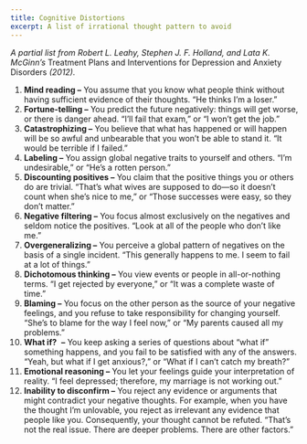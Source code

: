 ```yaml
---
title: Cognitive Distortions
excerpt: A list of irrational thought pattern to avoid
---
```


_A partial list from Robert L. Leahy, Stephen J. F. Holland, and Lata K. McGinn’s_ Treatment Plans and Interventions for Depression and Anxiety Disorders _(2012)._

1.  **Mind reading –** You assume that you know what people think without having sufficient evidence of their thoughts. “He thinks I’m a loser.”
2.  **Fortune-telling –** You predict the future negatively: things will get worse, or there is danger ahead. “I’ll fail that exam,” or “I won’t get the job.”
3.  **Catastrophizing –** You believe that what has happened or will happen will be so awful and unbearable that you won’t be able to stand it. “It would be terrible if I failed.”
4.  **Labeling –** You assign global negative traits to yourself and others. “I’m undesirable,” or “He’s a rotten person.”
5.  **Discounting positives –** You claim that the positive things you or others do are trivial. “That’s what wives are supposed to do—so it doesn’t count when she’s nice to me,” or “Those successes were easy, so they don’t matter.”
6.  **Negative filtering –** You focus almost exclusively on the negatives and seldom notice the positives. “Look at all of the people who don’t like me.”
7.  **Overgeneralizing –** You perceive a global pattern of negatives on the basis of a single incident. “This generally happens to me. I seem to fail at a lot of things.”
8.  **Dichotomous thinking –** You view events or people in all-or-nothing terms. “I get rejected by everyone,” or “It was a complete waste of time.”
9.  **Blaming –** You focus on the other person as the source of your negative feelings, and you refuse to take responsibility for changing yourself. “She’s to blame for the way I feel now,” or “My parents caused all my problems.”
10.  **What if?**  **–** You keep asking a series of questions about “what if” something happens, and you fail to be satisfied with any of the answers. “Yeah, but what if I get anxious?,” or “What if I can’t catch my breath?”
11.  **Emotional reasoning –** You let your feelings guide your interpretation of reality. “I feel depressed; therefore, my marriage is not working out.”
12.  **Inability to disconfirm –** You reject any evidence or arguments that might contradict your negative thoughts. For example, when you have the thought I’m unlovable, you reject as irrelevant any evidence that people like you. Consequently, your thought cannot be refuted. “That’s not the real issue. There are deeper problems. There are other factors.”